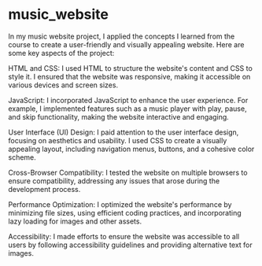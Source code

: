 # music_website
In my music website project, I applied the concepts I learned from the course to create a user-friendly and visually appealing website. Here are some key aspects of the project:

HTML and CSS: I used HTML to structure the website's content and CSS to style it. I ensured that the website was responsive, making it accessible on various devices and screen sizes.

JavaScript: I incorporated JavaScript to enhance the user experience. For example, I implemented features such as a music player with play, pause, and skip functionality, making the website interactive and engaging.

User Interface (UI) Design: I paid attention to the user interface design, focusing on aesthetics and usability. I used CSS to create a visually appealing layout, including navigation menus, buttons, and a cohesive color scheme.

Cross-Browser Compatibility: I tested the website on multiple browsers to ensure compatibility, addressing any issues that arose during the development process.

Performance Optimization: I optimized the website's performance by minimizing file sizes, using efficient coding practices, and incorporating lazy loading for images and other assets.

Accessibility: I made efforts to ensure the website was accessible to all users by following accessibility guidelines and providing alternative text for images.
